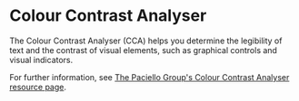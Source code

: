 # Colour Contrast Analyser

The Colour Contrast Analyser (CCA) helps you determine the legibility of text and the contrast of visual elements, such as graphical controls and visual indicators.

For further information, see [The Paciello Group's Colour Contrast Analyser resource page](http://www.paciellogroup.com/resources/contrastanalyser/).
